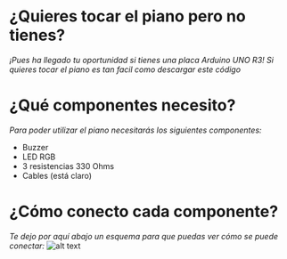 
# ¿Quieres tocar el piano pero no tienes?
_¡Pues ha llegado tu oportunidad si tienes una placa Arduino UNO R3! Si quieres tocar el piano es tan facil como descargar este código_

# ¿Qué componentes necesito?
_Para poder utilizar el piano necesitarás los siguientes componentes:_
* Buzzer
* LED RGB
* 3 resistencias 330 Ohms
* Cables (está claro)

# ¿Cómo conecto cada componente?
_Te dejo por aquí abajo un esquema para que puedas ver cómo se puede conectar:_
![alt text](https://github.com/PaCoders/KKeyboard)